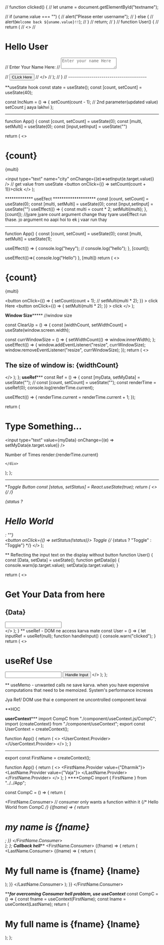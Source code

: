 // function clicked() {
//   let uname = document.getElementById("textname");

//   if (uname.value === "") {
//     alert("Please enter username");
//   } else {
//     alert(`Welcome back ${uname.value}!!`);
//   }
//   return;
// }
// function User() {
//   return (
//     <>
//       <h1>Hello User</h1>
//       <label>Enter Your Name Here:</label>
//       <textarea placeholder="Enter your name Here" id="textname"></textarea>

//       <button onClick={clicked}>CLick Here</button>
//     </>
//   );
// }
// ----------------------------------------

**useState hook
 const state = useState();
  const [count, setCount] = useState(40);

  const IncNum = () => {
    setCount(count - 1); // 2nd parameter(updated value) setCount j aaya lakhvi
  };

  **********
  function App() {
  const [count, setCount] = useState(0);
  const [multi, setMulti] = useState(0);
  const [input,setInput] = useState("")

  return (
    <>
      <h1>{count}</h1>
      <p>{multi}</p>
      <input type="text" name="city" onChange={(e)=>setInput(e.target.value)} /> // get value from useState
      <button onClick={() => setCount(count + 1)}>click</button>
    </>
  );

************* useEfect ********************
const [count, setCount] = useState(0);
  const [multi, setMulti] = useState(0);
  const [input,setInput] = useState("")
  useEffect(() => {
    const multi = count * 2;
    setMulti(multi);
  }, [count]);  //jyare jyare count argument change thay tyare useEffect run thase. jo argument no aapi hoi to ek j vaar run thay


********************************************
function App() {
  const [count, setCount] = useState(0);
  const [multi, setMulti] = useState(1);

  useEffect(() => {
    console.log("heyy");
    // console.log("hello");
  }, [count]);

  useEffect(()=>{
    console.log("Hello")
  }, [multi])
  return (
    <>
      <h1> {count} </h1>
      <p>{multi}</p>
      <button
        onClick={() => {
          setCount(count + 1);
          // setMulti(multi * 2);
        }}
      >
        click Here
      </button>
      <button
        onClick={() => {
          setMulti(multi * 2);
        }}
      >
        click
      </button>
    </>
  );

  ********************Window Size*************************
  //window size

const ClearUp = () => {
  const [widthCount, setWidthCount] = useState(window.screen.width);

  const currWindowSize = () => {
    setWidthCount(() => window.innerWidth);
  };
  useEffect(() => {
    window.addEventListener("resize", currWindowSize);
    window.removeEventListener("resize", currWindowSize);
  });
  return (
    <>
      <div className="container">
        <h2>
          The size of window is: <span> {widthCount} </span>
        </h2>
      </div>
    </>
  );
};
************useRef***************
const Ref = () => {
  const [myData, setMyData] = useState("");
  //   const [count, setCount] = useState("");
  const renderTime = useRef(0);
  console.log(renderTime.current);

  useEffect(() => {
    renderTime.current = renderTime.current + 1;
  });

  return (
    <div>
      <h1> Type Something... </h1>
      <input
        type="text"
        value={myData}
        onChange={(e) => setMyData(e.target.value)}
      />
      <p>Number of Times render:{renderTime.current}</p>

    </div>
  );
};
************

**Toggle Button
const [status, setStatus] = React.useState(true);
  return (
    <>
      {/* <User /> */}
      <div className="">{status ? <h1>Hello World</h1> : ""}</div>
      <button onClick={() => setStatus(!status)}>
        Toggle
        {/* {status ? "Toggle" : "Toggle"} */}
      </button>
    </>
  );

** Reflecting the input text on the display without button
function User() {
  const [Data, setData] = useState();
  function getData(ip) {
    console.warn(ip.target.value);
    setData(ip.target.value);
  }

  return (
    <>
      <div className="inputC">
        <h1>Get Your Data from here</h1>
        <h2>{Data}</h2>
        <input type="text" onChange={getData}></input>
      </div>
    </>
  );
}
** useRef - DOM ne access karva mate
const User = () => {
  let inputRef = useRef(null);
  function handleInput() {
    console.warn("clicked");
  }
  return (
    <>
      <h1>useRef Use</h1>
      <input type="text" />
      <button onClick={handleInput}>Handle Input</button>
    </>
  );
};

** useMemo - unwanted calls ne save karva.  when you have expensive computations that need to be memoized. System's performance increses

Jya Ref/ DOM use thai e component ne uncontrolled component kevai

**HOC 

************************userContext***************************
import CompC from "./component/useContext.js/CompC";
import {createContext} from "./component/useContext";
export const UserContext = createContext();

function App() {
  return (
    <>
      <UserContext.Provider>
        <CompC />
      </UserContext.Provider>
    </>
  );
}
***********************
export const FirstName = createContext();

function App() {
  return (
    <>
      <FirstName.Provider value={"Dharmik"}>
      <LastName.Provider value={"Vaja"}>
        <CompC />
      </LastName.Provider>
      </FirstName.Provider>
    </>
  );
}
****CompC
import { FirstName } from "../../App";

const CompC = () => {
  return (
    <div>
      <FirstName.Consumer>    // consumer only wants a function within it
        {/* Hello World from CompC */}
        {(fname) => {
          return <h1>my name is {fname}</h1>;
        }}
      </FirstName.Consumer>
    </div>
  );
};
****************Callback hell*******************
<FirstName.Consumer>
        {(fname) => {
          return (
            <LastName.Consumer>
              {(lname) => {
                return (
                  <h1>
                    My full name is {fname} {lname}
                  </h1>
                );
              }}
            </LastName.Consumer>
          );
        }}
</FirstName.Consumer>  

*********for overcoming Consumer hell problem, use useContext*******
const CompC = () => {
  const fname = useContext(FirstName);
  const lname = useContext(LastName);
  return (
      <h1>
        My full name is {fname} {lname}
      </h1>
  );
};